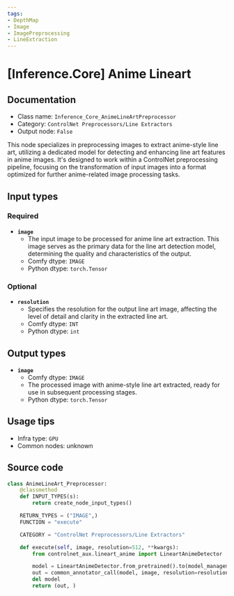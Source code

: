 ```yaml
---
tags:
- DepthMap
- Image
- ImagePreprocessing
- LineExtraction
---
```


# [Inference.Core] Anime Lineart
## Documentation
- Class name: `Inference_Core_AnimeLineArtPreprocessor`
- Category: `ControlNet Preprocessors/Line Extractors`
- Output node: `False`

This node specializes in preprocessing images to extract anime-style line art, utilizing a dedicated model for detecting and enhancing line art features in anime images. It's designed to work within a ControlNet preprocessing pipeline, focusing on the transformation of input images into a format optimized for further anime-related image processing tasks.
## Input types
### Required
- **`image`**
    - The input image to be processed for anime line art extraction. This image serves as the primary data for the line art detection model, determining the quality and characteristics of the output.
    - Comfy dtype: `IMAGE`
    - Python dtype: `torch.Tensor`
### Optional
- **`resolution`**
    - Specifies the resolution for the output line art image, affecting the level of detail and clarity in the extracted line art.
    - Comfy dtype: `INT`
    - Python dtype: `int`
## Output types
- **`image`**
    - Comfy dtype: `IMAGE`
    - The processed image with anime-style line art extracted, ready for use in subsequent processing stages.
    - Python dtype: `torch.Tensor`
## Usage tips
- Infra type: `GPU`
- Common nodes: unknown


## Source code
```python
class AnimeLineArt_Preprocessor:
    @classmethod
    def INPUT_TYPES(s):
        return create_node_input_types()

    RETURN_TYPES = ("IMAGE",)
    FUNCTION = "execute"

    CATEGORY = "ControlNet Preprocessors/Line Extractors"

    def execute(self, image, resolution=512, **kwargs):
        from controlnet_aux.lineart_anime import LineartAnimeDetector

        model = LineartAnimeDetector.from_pretrained().to(model_management.get_torch_device())
        out = common_annotator_call(model, image, resolution=resolution)
        del model
        return (out, )

```
